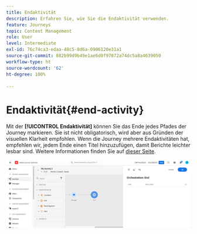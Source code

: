 ```yaml
---
title: Endaktivität
description: Erfahren Sie, wie Sie die Endaktivität verwenden.
feature: Journeys
topic: Content Management
role: User
level: Intermediate
exl-id: 76c74ca3-edaa-48c5-8d6a-0906120e31a1
source-git-commit: 882b99d9b49e1ae6d0f97872a74dc5a8a4639050
workflow-type: ht
source-wordcount: '62'
ht-degree: 100%

---
```


# Endaktivität{#end-activity}

Mit der **[!UICONTROL Endaktivität]** können Sie das Ende jedes Pfades der Journey markieren. Sie ist nicht obligatorisch, wird aber aus Gründen der visuellen Klarheit empfohlen. Wenn die Journey mehrere Endaktivitäten hat, empfehlen wir, jedem Ende einen Titel hinzuzufügen, damit Berichte leichter lesbar sind. Weitere Informationen finden Sie auf [dieser Seite](../reports/live-report.md).

![](assets/journey54.png)
